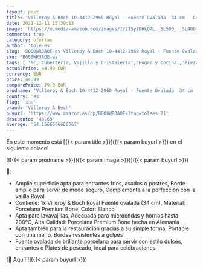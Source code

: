 ```yaml
---
layout: post
title: 'Villeroy & Boch 10-4412-2960 Royal - Fuente Ovalada  34 cm   Color Blanco'
date: 2021-12-11 15:39:13
image: 'https://m.media-amazon.com/images/I/215ytDHkG7L._SL500_._SL400_.jpg'
comments: true
category: ofertas
author: 'tole.es'
slug: 'B000WR3AOE-es Villeroy & Boch 10-4412-2960 Royal - Fuente Ovalada 34 cm...'
sku: 'B000WR3AOE-es'
tags: [ '&','Cubertería, Vajilla y Cristalería','Hogar y cocina','Piezas de vajilla','Platos','Platos llanos','Vajilla','boch','villeroy','villeroy & boch', ]
actualPrice: 44.99 EUR
currency: EUR
price: 44.99
comparePrice: 79.9 EUR
prodname: 'Villeroy & Boch 10-4412-2960 Royal - Fuente Ovalada  34 cm   Color Blanco'
country: 'es'
flag: '🇪🇸'
brand: 'Villeroy & Boch'
buyurl: 'https://www.amazon.es/dp/B000WR3AOE/?tag=tolees-21'
descuento: '43.69'
average: '54.1566666666667'
---
```


En este momento está [{{< param title >}}]({{< param buyurl >}}) en el siguiente enlace!

[![{{< param prodname >}}]({{< param image >}})]({{< param buyurl >}})

🔎:

- Amplia superficie apta para entrantes fríos, asados o postres, Borde amplio para servir de modo seguro, Complementa a la perfección con la vajilla Royal
- Contiene: 1x Villeroy & Boch Royal Fuente ovalada (34 cm), Material: Porcelana Premium Bone, Color: Blanco
- Apta para lavavajillas, Adecuada para microondas y hornos hasta 200ºC, Alta Calidad: Porcelana Premium Bone hecha en Alemania
- Apta también para la restauración gracias a su simple forma, Portable con una mano, Bordes resistentes a golpes
- Fuente ovalada de brillante porcelana para servir con estilo dulces, entrantes o Platos de pescado, ideal para celebraciones

[🛒 Aquí!!!]({{< param buyurl >}})
